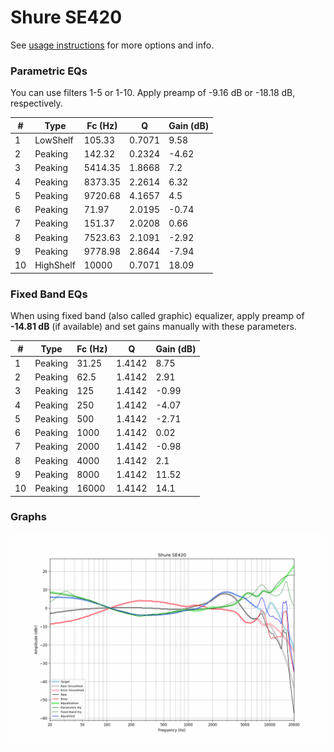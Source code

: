 # Shure SE420
See [usage instructions](https://github.com/jaakkopasanen/AutoEq#usage) for more options and info.

### Parametric EQs
You can use filters 1-5 or 1-10. Apply preamp of -9.16 dB or -18.18 dB, respectively.

|   # | Type      |   Fc (Hz) |      Q |   Gain (dB) |
|-----|-----------|-----------|--------|-------------|
|   1 | LowShelf  |    105.33 | 0.7071 |        9.58 |
|   2 | Peaking   |    142.32 | 0.2324 |       -4.62 |
|   3 | Peaking   |   5414.35 | 1.8668 |        7.2  |
|   4 | Peaking   |   8373.35 | 2.2614 |        6.32 |
|   5 | Peaking   |   9720.68 | 4.1657 |        4.5  |
|   6 | Peaking   |     71.97 | 2.0195 |       -0.74 |
|   7 | Peaking   |    151.37 | 2.0208 |        0.66 |
|   8 | Peaking   |   7523.63 | 2.1091 |       -2.92 |
|   9 | Peaking   |   9778.98 | 2.8644 |       -7.94 |
|  10 | HighShelf |  10000    | 0.7071 |       18.09 |

### Fixed Band EQs
When using fixed band (also called graphic) equalizer, apply preamp of **-14.81 dB** (if available) and set gains manually with these parameters.

|   # | Type    |   Fc (Hz) |      Q |   Gain (dB) |
|-----|---------|-----------|--------|-------------|
|   1 | Peaking |     31.25 | 1.4142 |        8.75 |
|   2 | Peaking |     62.5  | 1.4142 |        2.91 |
|   3 | Peaking |    125    | 1.4142 |       -0.99 |
|   4 | Peaking |    250    | 1.4142 |       -4.07 |
|   5 | Peaking |    500    | 1.4142 |       -2.71 |
|   6 | Peaking |   1000    | 1.4142 |        0.02 |
|   7 | Peaking |   2000    | 1.4142 |       -0.98 |
|   8 | Peaking |   4000    | 1.4142 |        2.1  |
|   9 | Peaking |   8000    | 1.4142 |       11.52 |
|  10 | Peaking |  16000    | 1.4142 |       14.1  |

### Graphs
![](./Shure%20SE420.png)
